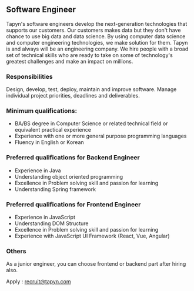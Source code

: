 ## Software Engineer
Tapyn's software engineers develop the next-generation technologies that supports our customers.
Our customers makes data but they don't have chance to use big data and data science. By using computer data science and computer engineering technologies, we make solution for them.
Tapyn is and always will be an engineering company. We hire people with a broad set of technical skills who are ready to take on some of technology's greatest challenges and make an impact on millions.

### Responsibilities
Design, develop, test, deploy, maintain and improve software.
Manage individual project priorities, deadlines and deliverables.

### Minimum qualifications:
- BA/BS degree in Computer Science or related technical field or equivalent practical experience
- Experience with one or more general purpose programming languages
- Fluency in English or Korean 

### Preferred qualifications for Backend Engineer
- Experience in Java
- Understanding object oriented programming
- Excellence in Problem solving skill and passion for learning
- Understanding Spring framework 

### Preferred qualifications for Frontend Engineer
- Experience in JavaScript
- Understanding DOM Structure
- Excellence in Problem solving skill and passion for learning 
- Experience with JavaScript UI Framework (React, Vue, Angular)

### Others
As a junior engineer, you can choose frontend or backend part after hiring also. 

Apply : <recruit@tapyn.com>
